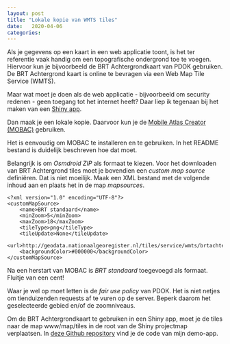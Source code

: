 ```yaml
---
layout: post
title: "Lokale kopie van WMTS tiles"
date:   2020-04-06
categories: 
---
```


Als je gegevens op een kaart in een web applicatie toont, is het ter referentie vaak handig om een topografische ondergrond toe te voegen. Hiervoor kun je bijvoorbeeld de BRT Achtergrondkaart van PDOK gebruiken. De BRT Achtergrond kaart is online te bevragen via een Web Map Tile Service (WMTS).

Maar wat moet je doen als de web applicatie - bijvoorbeeld om security redenen - geen toegang tot het internet heeft? Daar liep ik tegenaan bij het maken van een [Shiny app](https://shiny.rstudio.com/).

Dan maak je een lokale kopie. Daarvoor kun je de [Mobile Atlas Creator (MOBAC)](https://mobac.sourceforge.io/) gebruiken.

Het is eenvoudig om MOBAC te installeren en te gebruiken. In het README bestand is duidelijk beschreven hoe dat moet. 

Belangrijk is om _Osmdroid ZIP_ als formaat te kiezen. Voor het downloaden van BRT Achtergrond tiles moet je bovendien een _custom map source_ definiëren. Dat is niet moeilijk. Maak een XML bestand met de volgende inhoud aan en plaats het in de map _mapsources_. 

```
<?xml version="1.0" encoding="UTF-8"?>
<customMapSource>
	<name>BRT standaard</name>
	<minZoom>5</minZoom>
	<maxZoom>18</maxZoom>
	<tileType>png</tileType>
	<tileUpdate>None</tileUpdate>
	<url>http://geodata.nationaalgeoregister.nl/tiles/service/wmts/brtachtergrondkaart/EPSG:3857/{$z}/{$x}/{$y}.png</url>
	<backgroundColor>#000000</backgroundColor>
</customMapSource>
```

Na een herstart van MOBAC is _BRT standaard_ toegevoegd als formaat. Fluitje van een cent!

Waar je wel op moet letten is de _fair use policy_ van PDOK. Het is niet netjes om tienduizenden requests af te vuren op de server. Beperk daarom het geselecteerde gebied en/of de zoomniveaus.

Om de BRT Achtergrondkaart te gebruiken in een Shiny app, moet je de tiles naar de map www/map/tiles in de root van de Shiny projectmap verplaatsen. In [deze Github repository](https://github.com/FrieseWoudloper/demo_offline_tiles) vind je de code van mijn demo-app.


